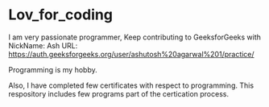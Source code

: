 # Lov_for_coding
I am very passionate programmer, Keep contributing to GeeksforGeeks with NickName: Ash 
URL:  https://auth.geeksforgeeks.org/user/ashutosh%20agarwal%201/practice/

Programming is my hobby.

Also, I have completed few certificates with respect to programming. This respository includes
few programs part of the certication process. 

